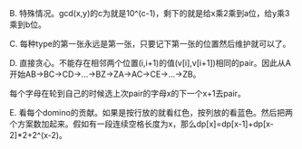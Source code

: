 B. 特殊情况。gcd(x,y)的c为就是10^(c-1)，剩下的就是给x乘2乘到a位，给y乘3乘到b位。

C. 每种type的第一张永远是第一张，只要记下第一张的位置然后维护就可以了。

D. 直接贪心。不能存在相邻两个位置(i,i+1)的值(v[i],v[i+1])相同的pair。因此从A开始AB->BC->CD->...->BZ->ZA->AC->CE->...->ZB。

   每个字母在轮到自己的时候选上次pair的字母x的下一个x+1去pair。
   
E. 看每个domino的贡献。如果是按行放的就看红色，按列放的看蓝色。然后把两个方案数加起来。假如有一段连续空格长度为x，那么dp[x]=dp[x-1]+dp[x-2]*2+2^(x-2)。
